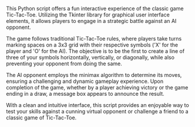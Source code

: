 This Python script offers a fun interactive experience of the classic game Tic-Tac-Toe. Utilizing the Tkinter library for graphical user interface elements, it allows players to engage in a strategic battle against an AI opponent.

The game follows traditional Tic-Tac-Toe rules, where players take turns marking spaces on a 3x3 grid with their respective symbols ('X' for the player and 'O' for the AI). The objective is to be the first to create a line of three of your symbols horizontally, vertically, or diagonally, while also preventing your opponent from doing the same.

The AI opponent employs the minimax algorithm to determine its moves, ensuring a challenging and dynamic gameplay experience. Upon completion of the game, whether by a player achieving victory or the game ending in a draw, a message box appears to announce the result.

With a clean and intuitive interface, this script provides an enjoyable way to test your skills against a cunning virtual opponent or challenge a friend to a classic game of Tic-Tac-Toe.

